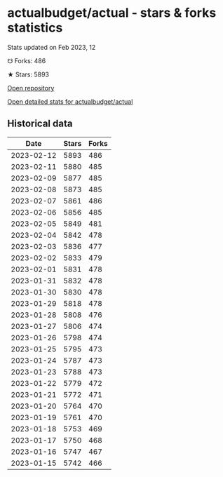 # actualbudget/actual - stars & forks statistics

Stats updated on Feb 2023, 12

☋ Forks: 486

★ Stars: 5893

[Open repository](https://github.com/actualbudget/actual)

[Open detailed stats for actualbudget/actual](https://reviewgithub.com/rep/actualbudget/actual)

## Historical data
| Date | Stars | Forks |
|------|-------|-------|
| 2023-02-12 | 5893 | 486 | 
| 2023-02-11 | 5880 | 485 | 
| 2023-02-09 | 5877 | 485 | 
| 2023-02-08 | 5873 | 485 | 
| 2023-02-07 | 5861 | 486 | 
| 2023-02-06 | 5856 | 485 | 
| 2023-02-05 | 5849 | 481 | 
| 2023-02-04 | 5842 | 478 | 
| 2023-02-03 | 5836 | 477 | 
| 2023-02-02 | 5833 | 479 | 
| 2023-02-01 | 5831 | 478 | 
| 2023-01-31 | 5832 | 478 | 
| 2023-01-30 | 5830 | 478 | 
| 2023-01-29 | 5818 | 478 | 
| 2023-01-28 | 5808 | 476 | 
| 2023-01-27 | 5806 | 474 | 
| 2023-01-26 | 5798 | 474 | 
| 2023-01-25 | 5795 | 473 | 
| 2023-01-24 | 5787 | 473 | 
| 2023-01-23 | 5788 | 473 | 
| 2023-01-22 | 5779 | 472 | 
| 2023-01-21 | 5772 | 471 | 
| 2023-01-20 | 5764 | 470 | 
| 2023-01-19 | 5761 | 470 | 
| 2023-01-18 | 5753 | 469 | 
| 2023-01-17 | 5750 | 468 | 
| 2023-01-16 | 5747 | 467 | 
| 2023-01-15 | 5742 | 466 | 

